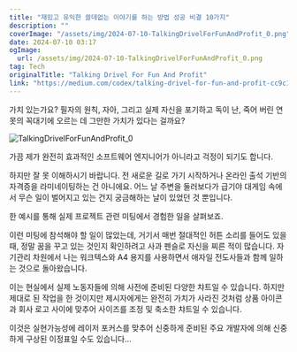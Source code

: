 ```yaml
---
title: "재밌고 유익한 쓸데없는 이야기를 하는 방법 성공 비결 10가지"
description: ""
coverImage: "/assets/img/2024-07-10-TalkingDrivelForFunAndProfit_0.png"
date: 2024-07-10 03:17
ogImage: 
  url: /assets/img/2024-07-10-TalkingDrivelForFunAndProfit_0.png
tag: Tech
originalTitle: "Talking Drivel For Fun And Profit"
link: "https://medium.com/codex/talking-drivel-for-fun-and-profit-cc9c130f3abc"
---
```



가치 있는가요? 필자의 원칙, 자아, 그리고 실제 자신을 포기하고 독이 난, 죽어 버린 연못의 꼭대기에 오르는 데 그만한 가치가 있다는 걸까요?

![TalkingDrivelForFunAndProfit_0](/assets/img/2024-07-10-TalkingDrivelForFunAndProfit_0.png)

가끔 제가 완전히 효과적인 소프트웨어 엔지니어가 아니라고 걱정이 되기도 합니다.

하지만 잘 못 이해하시기 바랍니다. 전 새로운 길로 가기 시작하거나 온라인 출석 기반의 자격증을 라미네이팅하는 건 아니에요. 어느 날 주변을 둘러보다가 급기야 대게임 속에서 무슨 일이 벌어지고 있는 건지 궁금해하는 날이 있었던 것 뿐입니다.

<div class="content-ad"></div>

한 예시를 통해 실제 프로젝트 관련 미팅에서 경험한 일을 살펴보죠.

이런 미팅에 참석해야 할 일이 많았는데, 거기서 매번 절대적인 허튼 소리를 들어도 있을때, 정말 꿈을 꾸고 있는 것인지 확인하려고 사과 펜슬로 자신을 찌른 적이 많습니다. 자기관리 차원에서 나는 워크텍스와 A4 용지를 사용하면서 애자일 전도사들과 함께 일하는 것으로 돌아왔습니다.

이는 현실에서 실제 노동자들에 의해 사전에 준비된 다양한 챠트일 수 있습니다. 하지만 제대로 된 작업을 한 것이지만 제시자에게는 완전히 가치가 사라진 것처럼 상품 아이콘과 회사 로고 사이에 맞추어 사이즈를 조정 및 축소한 챠트일 수 있습니다.

이것은 실현가능성에 레이저 포커스를 맞추어 신중하게 준비된 주요 개발자에 의해 신중하게 구상된 이정표일 수도 있습니다...